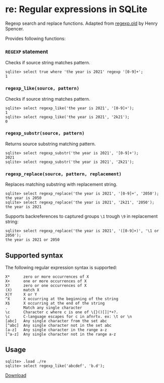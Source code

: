 # re: Regular expressions in SQLite

Regexp search and replace functions.
Adapted from [regexp.old](https://github.com/garyhouston/regexp.old) by Henry Spencer.

Provides following functions:

### `REGEXP` statement

Checks if source string matches pattern.

```
sqlite> select true where 'the year is 2021' regexp '[0-9]+';
1
```

### `regexp_like(source, pattern)`

Checks if source string matches pattern.

```
sqlite> select regexp_like('the year is 2021', '[0-9]+');
1
sqlite> select regexp_like('the year is 2021', '2k21');
0
```

### `regexp_substr(source, pattern)`

Returns source substring matching pattern.

```
sqlite> select regexp_substr('the year is 2021', '[0-9]+');
2021
sqlite> select regexp_substr('the year is 2021', '2k21');

```

### `regexp_replace(source, pattern, replacement)`

Replaces matching substring with replacement string.

```
sqlite> select regexp_replace('the year is 2021', '[0-9]+', '2050');
the year is 2050
sqlite> select regexp_replace('the year is 2021', '2k21', '2050');
the year is 2021
```

Supports backreferences to captured groups `\1` trough `\9` in replacement string:

```
sqlite> select regexp_replace('the year is 2021', '([0-9]+)', '\1 or 2050');
the year is 2021 or 2050
```

## Supported syntax

The following regular expression syntax is supported:

```
X*      zero or more occurrences of X
X+      one or more occurrences of X
X?      zero or one occurrences of X
(X)     match X
X|Y     X or Y
^X      X occurring at the beginning of the string
X$      X occurring at the end of the string
.       Match any single character
\c      Character c where c is one of \{}()[]|*+?.
\c      C-language escapes for c in afnrtv. ex: \t or \n
[abc]   Any single character from the set abc
[^abc]  Any single character not in the set abc
[a-z]   Any single character in the range a-z
[^a-z]  Any single character not in the range a-z
```

## Usage

```
sqlite> .load ./re
sqlite> select regexp_like('abcdef', 'b.d');
```

[Download](https://github.com/nalgeon/sqlean/releases/latest)
